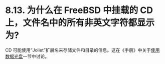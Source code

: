 # 8.13. 为什么在 FreeBSD 中挂载的 CD 上，文件名中的所有非英文字符都显示为?

CD 可能使用“Joliet”扩展名来存储文件和目录的信息。这在《手册》中关于[使用数据光盘](https://docs.freebsd.org/en/books/handbook/#mounting-cd)一节中讨论。
